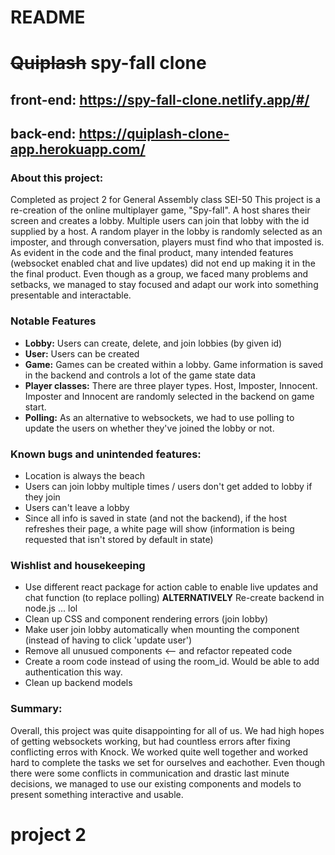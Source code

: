 # README

# ~~Quiplash~~ spy-fall clone

## front-end: https://spy-fall-clone.netlify.app/#/
## back-end: https://quiplash-clone-app.herokuapp.com/ 

### About this project:  
Completed as project 2 for General Assembly class SEI-50
This project is a re-creation of the online multiplayer game, "Spy-fall". A host shares their screen and creates a lobby. Multiple users can join that lobby with the id supplied by a host. A random player in the lobby is randomly selected as an imposter, and through conversation, players must find who that imposted is. As evident in the code and the final product, many intended features (websocket enabled chat and live updates) did not end up making it in the the final product. Even though as a group, we faced many problems and setbacks, we managed to stay focused and adapt our work into something presentable and interactable.

### Notable Features 
- **Lobby:** Users can create, delete, and join lobbies (by given id)
- **User:** Users can be created
- **Game:** Games can be created within a lobby. Game information is saved in the backend and controls a lot of the game state data 
- **Player classes:** There are three player types. Host, Imposter, Innocent. Imposter and Innocent are randomly selected in the backend on game start.
- **Polling:** As an alternative to websockets, we had to use polling to update the users on whether they've joined the lobby or not.  


### Known bugs and unintended features:  
- Location is always the beach
- Users can join lobby multiple times / users don't get added to lobby if they join 
- Users can't leave a lobby 
- Since all info is saved in state (and not the backend), if the host refreshes their page, a white page will show (information is being requested that isn't stored by default in state) 


### Wishlist and housekeeping 
- Use different react package for action cable to enable live updates and chat function (to replace polling) **ALTERNATIVELY** Re-create backend in node.js ... lol 
- Clean up CSS and component rendering errors (join lobby) 
- Make user join lobby automatically when mounting the component (instead of having to click 'update user')
- Remove all unusued components <-- and refactor repeated code 
- Create a room code instead of using the room_id. Would be able to add authentication this way. 
- Clean up backend models 

### Summary: 
Overall, this project was quite disappointing for all of us. We had high hopes of getting websockets working, but had countless errors after fixing conflicting erros with Knock. We worked quite well together and worked hard to complete the tasks we set for ourselves and eachother. Even though there were some conflicts in communication and drastic last minute decisions, we managed to use our existing components and models to present something interactive and usable.


# project 2 
